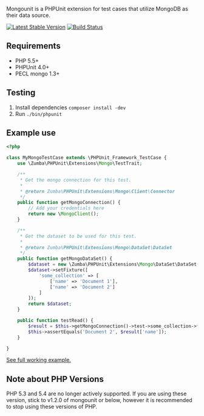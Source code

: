 Mongounit is a PHPUnit extension for test cases that utilize MongoDB as their data source.

[![Latest Stable Version](https://poser.pugx.org/zumba/mongounit/v/stable.png)](https://packagist.org/packages/zumba/mongounit)
[![Build Status](https://secure.travis-ci.org/zumba/mongounit.png)](http://travis-ci.org/zumba/mongounit)

## Requirements

* PHP 5.5+
* PHPUnit 4.0+
* PECL mongo 1.3+

## Testing

1. Install dependencies `composer install -dev`
1. Run `./bin/phpunit`

## Example use

```php
<?php

class MyMongoTestCase extends \PHPUnit_Framework_TestCase {
	use \Zumba\PHPUnit\Extensions\Mongo\TestTrait;

	/**
	 * Get the mongo connection for this test.
	 *
	 * @return Zumba\PHPUnit\Extensions\Mongo\Client\Connector
	 */
	public function getMongoConnection() {
		// Add your credentials here
		return new \MongoClient();
	}

	/**
	 * Get the dataset to be used for this test.
	 *
	 * @return Zumba\PHPUnit\Extensions\Mongo\DataSet\DataSet
	 */
	public function getMongoDataSet() {
		$dataset = new \Zumba\PHPUnit\Extensions\Mongo\DataSet\DataSet($this->getMongoConnection());
		$dataset->setFixture([
			'some_collection' => [
				['name' => 'Document 1'],
				['name' => 'Document 2']
			]
		]);
		return $dataset;
	}

	public function testRead() {
		$result = $this->getMongoConnection()->test->some_collection->findOne(['name' => 'Document 2']);
		$this->assertEquals('Document 2', $result['name']);
	}

}
```

[See full working example.](https://github.com/zumba/mongounit/blob/master/examples/PizzaTraitTest.php)

## Note about PHP Versions

PHP 5.3 and 5.4 are no longer actively supported. If you are using these version, stick to v1.2.0 of mongounit or below, however it is recommended to stop using these versions of PHP.